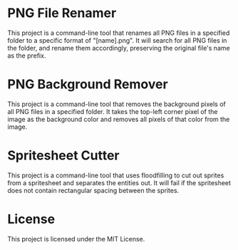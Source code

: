 # PNG File Renamer
This project is a command-line tool that renames all PNG files in a specified folder to a specific format of "[name].png". It will search for all PNG files in the folder, and rename them accordingly, preserving the original file's name as the prefix.

# PNG Background Remover
This project is a command-line tool that removes the background pixels of all PNG files in a specified folder. It takes the top-left corner pixel of the image as the background color and removes all pixels of that color from the image.

# Spritesheet Cutter
This project is a command-line tool that uses floodfilling to cut out sprites from a spritesheet and separates the entities out. It will fail if the spritesheet does not contain rectangular spacing between the sprites.

# License
This project is licensed under the MIT License.
